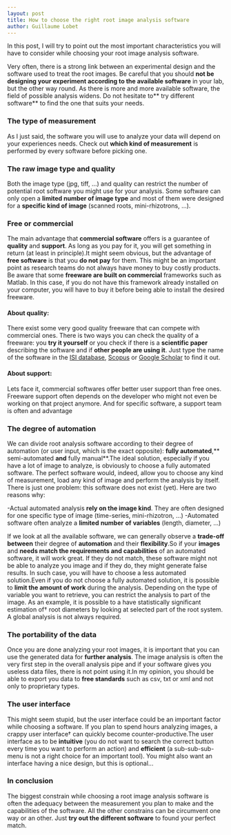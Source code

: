 ```yaml
---
layout: post
title: How to choose the right root image analysis software
author: Guillaume Lobet
---
```


In this post, I will try to point out the most important characteristics you will have to consider while choosing your root image analysis software.

Very often, there is a strong link between an experimental design and the software used to treat the root images. Be careful that you should **not be designing your experiment according to the available software** in your lab, but the other way round. As there is more and more available software, the field of possible analysis widens. Do not hesitate to** try different software** to find the one that suits your needs.

<h3>The type of measurement</h3>

As I just said, the software you will use to analyze your data will depend on your experiences needs. Check out **which kind of measurement** is performed by every software before picking one.

<h3>The raw image type and quality</h3>

Both the image type (jpg, tiff, ...) and quality can restrict the number of potential root software you might use for your analysis. Some software can only open a **limited number of image type** and most of them were designed for a **specific kind of image** (scanned roots, mini-rhizotrons, ...).

<h3>Free or commercial</h3>

The main advantage that **commercial software** offers is a guarantee of **quality** and **support**. As long as you pay for it, you will get something in return (at least in principle).It might seem obvious, but the advantage of **free software** is that you **do not pay** for them. This might be an important point as research teams do not always have money to buy costly products. Be aware that some **freeware are built on commercial** frameworks such as Matlab. In this case, if you do not have this framework already installed on your computer, you will have to buy it before being able to install the desired freeware.

<h4>About quality:</h4>

There exist some very good quality freeware that can compete with commercial ones. There is two ways you can check the quality of a freeware: you **try it yourself** or you check if there is a **scientific paper** describing the software and if **other people are using it**. Just type the name of the software in the <a title="ISI web" href="http://isiknowledge.com/wos">ISI database</a>, <a title="ISI web" href="http://www.scopus.com">Scopus</a> or <a href="http://scholar.google.com">Google Scholar</a> to find it out.

<h4>About support:</h4>

Lets face it, commercial softwares offer better user support than free ones. Freeware support often depends on the developer who might not even be working on that project anymore. And for specific software, a support team is often and advantage

<h3>The degree of automation</h3>

We can divide root analysis software according to their degree of automation (or user input, which is the exact opposite): **fully automated**,** semi-automated **and** fully manual**.The ideal solution, especially if you have a lot of image to analyze, is obviously to choose a fully automated software. The perfect software would, indeed, allow you to choose any kind of measurement, load any kind of image and perform the analysis by itself. There is just one problem: this software does not exist (yet). Here are two reasons why:


-Actual automated analysis **rely on the image kind**. They are often designed for one specific type of image (time-series, mini-rhizotron, ...)
-Automated software often analyze a **limited** **number** **of** **variables** (length, diameter, ...)


If we look at all the available software, we can generally observe a **trade-off between** their degree of **automation** and their **flexibility**.So if your **images** and **needs match the requirements and capabilities** of an automated software, it will work great. If they do not match, these software might not be able to analyze you image and if they do, they might generate false results. In such case, you will have to choose a less automated solution.Even if you do not choose a fully automated solution, it is possible to **limit the amount of work** during the analysis. Depending on the type of variable you want to retrieve, you can restrict the analysis to part of the image. As an example, it is possible to a have statistically significant estimation of† root diameters by looking at selected part of the root system. A global analysis is not always required.

<h3>The portability of the data</h3>

Once you are done analyzing your root images, it is important that you can use the generated data for **further analysis**. The image analysis is often the very first step in the overall analysis pipe and if your software gives you useless data files, there is not point using it.In my opinion, you should be able to export you data to **free standards** such as csv, txt or xml and not only to proprietary types.

<h3>The user interface</h3>

This might seem stupid, but the user interface could be an important factor while choosing a software. If you plan to spend hours analyzing images, a crappy user interface† can quickly become counter-productive.The user interface as to be **intuitive** (you do not want to search the correct button every time you want to perform an action) and **efficient** (a sub-sub-sub-menu is not a right choice for an important tool). You might also want an interface having a nice design, but this is optional...

<h3>In conclusion</h3>

The biggest constrain while choosing a root image analysis software is often the adequacy between the measurement you plan to make and the capabilities of the software. All the other constrains can be circumvent one way or an other. Just **try out the different software** to found your perfect match.
